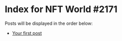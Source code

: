 # Index for NFT World #2171
Posts will be displayed in the order below:

- [Your first post](./001-first.md)

